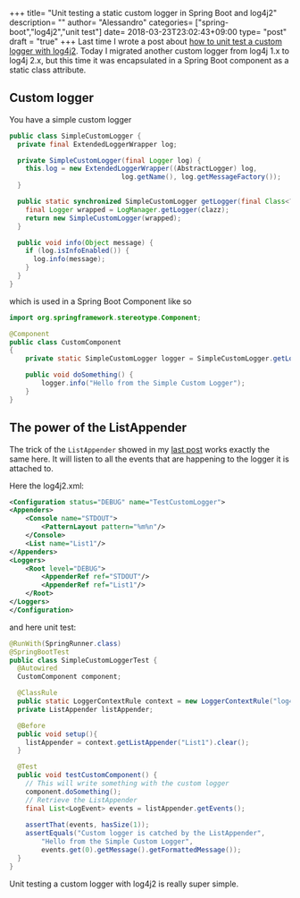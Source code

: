 +++
title= "Unit testing a static custom logger in Spring Boot and log4j2"
description= ""
author= "Alessandro"
categories= ["spring-boot","log4j2","unit test"]
date= 2018-03-23T23:02:43+09:00
type= "post"
draft = "true"
+++
Last time I wrote a post about [how to unit test a custom logger with log4j2](https://www.alebaffa.com/2018/03/17/unit-testing-custom-logger-log4j2/). Today I migrated another custom logger from log4j 1.x to log4j 2.x, but this time it was encapsulated in a Spring Boot component as a static class attribute.

## Custom logger
You have a simple custom logger

```java
public class SimpleCustomLogger {
  private final ExtendedLoggerWrapper log;

  private SimpleCustomLogger(final Logger log) {
    this.log = new ExtendedLoggerWrapper((AbstractLogger) log, 
                            log.getName(), log.getMessageFactory());
  }

  public static synchronized SimpleCustomLogger getLogger(final Class<?> clazz) {
    final Logger wrapped = LogManager.getLogger(clazz);
    return new SimpleCustomLogger(wrapped);
  }

  public void info(Object message) {
    if (log.isInfoEnabled()) {
      log.info(message);
    }
  }
}
```

which is used in a Spring Boot Component like so

```java
import org.springframework.stereotype.Component;

@Component
public class CustomComponent
{
    private static SimpleCustomLogger logger = SimpleCustomLogger.getLogger(CustomComponent.class);

    public void doSomething() {
        logger.info("Hello from the Simple Custom Logger");
    }
}
```

## The power of the ListAppender
The trick of the `ListAppender` showed in my [last post](https://www.alebaffa.com/2018/03/17/unit-testing-custom-logger-log4j2/) works exactly the same here. It will listen to all the events that are happening to the logger it is attached to.

Here the log4j2.xml:
```xml
<Configuration status="DEBUG" name="TestCustomLogger">
<Appenders>
    <Console name="STDOUT">
        <PatternLayout pattern="%m%n"/>
    </Console>
    <List name="List1"/>
</Appenders>
<Loggers>
    <Root level="DEBUG">
        <AppenderRef ref="STDOUT"/>
        <AppenderRef ref="List1"/>
    </Root>
</Loggers>
</Configuration>
```

and here unit test:

```java
@RunWith(SpringRunner.class)
@SpringBootTest
public class SimpleCustomLoggerTest {
  @Autowired
  CustomComponent component;

  @ClassRule
  public static LoggerContextRule context = new LoggerContextRule("log4j2.xml");
  private ListAppender listAppender;

  @Before
  public void setup(){
    listAppender = context.getListAppender("List1").clear();
  }

  @Test
  public void testCustomComponent() {
    // This will write something with the custom logger
    component.doSomething(); 
    // Retrieve the ListAppender
    final List<LogEvent> events = listAppender.getEvents();
    
    assertThat(events, hasSize(1));
    assertEquals("Custom logger is catched by the ListAppender",
        "Hello from the Simple Custom Logger",
        events.get(0).getMessage().getFormattedMessage());
  }
}
```
Unit testing a custom logger with log4j2 is really super simple.
